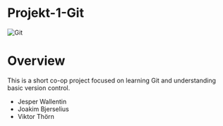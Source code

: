 # Projekt-1-Git
   
![Git](https://www.wissenschaft.com.ng/wp-content/uploads/2021/02/git_banner-1024x265.png)



# Overview 

This is a short co-op project focused on learning Git and understanding basic version control.  
- Jesper Wallentin
- Joakim Bjerselius
- Viktor Thörn
&nbsp; 
